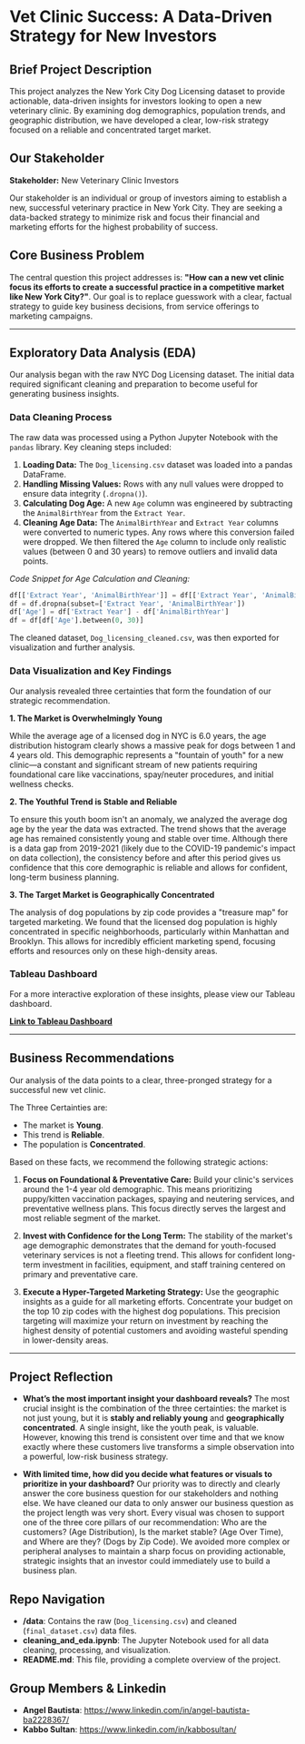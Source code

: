 # Vet Clinic Success: A Data-Driven Strategy for New Investors

## Brief Project Description

This project analyzes the New York City Dog Licensing dataset to provide actionable, data-driven insights for investors looking to open a new veterinary clinic. By examining dog demographics, population trends, and geographic distribution, we have developed a clear, low-risk strategy focused on a reliable and concentrated target market.

## Our Stakeholder

**Stakeholder:** New Veterinary Clinic Investors

Our stakeholder is an individual or group of investors aiming to establish a new, successful veterinary practice in New York City. They are seeking a data-backed strategy to minimize risk and focus their financial and marketing efforts for the highest probability of success.

## Core Business Problem

The central question this project addresses is: **"How can a new vet clinic focus its efforts to create a successful practice in a competitive market like New York City?"**. Our goal is to replace guesswork with a clear, factual strategy to guide key business decisions, from service offerings to marketing campaigns.

-----

## Exploratory Data Analysis (EDA)

Our analysis began with the raw NYC Dog Licensing dataset. The initial data required significant cleaning and preparation to become useful for generating business insights.

### Data Cleaning Process

The raw data was processed using a Python Jupyter Notebook with the `pandas` library. Key cleaning steps included:

1.  **Loading Data:** The `Dog_licensing.csv` dataset was loaded into a pandas DataFrame.
2.  **Handling Missing Values:** Rows with any null values were dropped to ensure data integrity (`.dropna()`).
3.  **Calculating Dog Age:** A new `Age` column was engineered by subtracting the `AnimalBirthYear` from the `Extract Year`.
4.  **Cleaning Age Data:** The `AnimalBirthYear` and `Extract Year` columns were converted to numeric types. Any rows where this conversion failed were dropped. We then filtered the `Age` column to include only realistic values (between 0 and 30 years) to remove outliers and invalid data points.

*Code Snippet for Age Calculation and Cleaning:*

```python
df[['Extract Year', 'AnimalBirthYear']] = df[['Extract Year', 'AnimalBirthYear']].apply(pd.to_numeric, errors='coerce')
df = df.dropna(subset=['Extract Year', 'AnimalBirthYear'])
df['Age'] = df['Extract Year'] - df['AnimalBirthYear']
df = df[df['Age'].between(0, 30)]
```

The cleaned dataset, `Dog_licensing_cleaned.csv`, was then exported for visualization and further analysis.

### Data Visualization and Key Findings

Our analysis revealed three certainties that form the foundation of our strategic recommendation.

**1. The Market is Overwhelmingly Young**

While the average age of a licensed dog in NYC is 6.0 years, the age distribution histogram clearly shows a massive peak for dogs between 1 and 4 years old. This demographic represents a "fountain of youth" for a new clinic—a constant and significant stream of new patients requiring foundational care like vaccinations, spay/neuter procedures, and initial wellness checks.

**2. The Youthful Trend is Stable and Reliable**

To ensure this youth boom isn't an anomaly, we analyzed the average dog age by the year the data was extracted. The trend shows that the average age has remained consistently young and stable over time. Although there is a data gap from 2019-2021 (likely due to the COVID-19 pandemic's impact on data collection), the consistency before and after this period gives us confidence that this core demographic is reliable and allows for confident, long-term business planning.

**3. The Target Market is Geographically Concentrated**

The analysis of dog populations by zip code provides a "treasure map" for targeted marketing. We found that the licensed dog population is highly concentrated in specific neighborhoods, particularly within Manhattan and Brooklyn. This allows for incredibly efficient marketing spend, focusing efforts and resources only on these high-density areas.

### Tableau Dashboard

For a more interactive exploration of these insights, please view our Tableau dashboard.

[**Link to Tableau Dashboard**](https://public.tableau.com/app/profile/angel.bautista/viz/shared/6Q5XSC2WN)

-----

## Business Recommendations

Our analysis of the data points to a clear, three-pronged strategy for a successful new vet clinic.

The Three Certainties are:

  * The market is **Young**.
  * This trend is **Reliable**.
  * The population is **Concentrated**.

Based on these facts, we recommend the following strategic actions:

1.  **Focus on Foundational & Preventative Care:** Build your clinic's services around the 1-4 year old demographic. This means prioritizing puppy/kitten vaccination packages, spaying and neutering services, and preventative wellness plans. This focus directly serves the largest and most reliable segment of the market.

2.  **Invest with Confidence for the Long Term:** The stability of the market's age demographic demonstrates that the demand for youth-focused veterinary services is not a fleeting trend. This allows for confident long-term investment in facilities, equipment, and staff training centered on primary and preventative care.

3.  **Execute a Hyper-Targeted Marketing Strategy:** Use the geographic insights as a guide for all marketing efforts. Concentrate your budget on the top 10 zip codes with the highest dog populations. This precision targeting will maximize your return on investment by reaching the highest density of potential customers and avoiding wasteful spending in lower-density areas.

-----

## Project Reflection

  * **What’s the most important insight your dashboard reveals?**
    The most crucial insight is the combination of the three certainties: the market is not just young, but it is **stably and reliably young** and **geographically concentrated**. A single insight, like the youth peak, is valuable. However, knowing this trend is consistent over time and that we know exactly where these customers live transforms a simple observation into a powerful, low-risk business strategy.

  * **With limited time, how did you decide what features or visuals to prioritize in your dashboard?**
    Our priority was to directly and clearly answer the core business question for our stakeholders and nothing else. We have cleaned our data to only answer our business question as the project length was very short. Every visual was chosen to support one of the three core pillars of our recommendation: Who are the customers? (Age Distribution), Is the market stable? (Age Over Time), and Where are they? (Dogs by Zip Code). We avoided more complex or peripheral analyses to maintain a sharp focus on providing actionable, strategic insights that an investor could immediately use to build a business plan.

## Repo Navigation

  * **/data**: Contains the raw (`Dog_licensing.csv`) and cleaned (`final_dataset.csv`) data files.
  * **cleaning_and_eda.ipynb**: The Jupyter Notebook used for all data cleaning, processing, and visualization.
  * **README.md**: This file, providing a complete overview of the project.

## Group Members & Linkedin

  * **Angel Bautista**: https://www.linkedin.com/in/angel-bautista-ba2228367/
  * **Kabbo Sultan**: https://www.linkedin.com/in/kabbosultan/